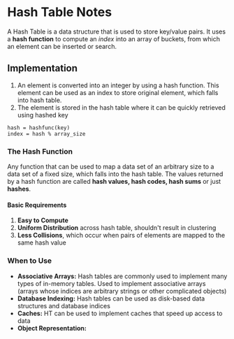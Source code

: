 # Hash Table Notes
A Hash Table is a data structure that is used to store key/value pairs. It uses a **hash function** to compute an *index* into an array of buckets, from which an element can be inserted or search.

## Implementation
1. An element is converted into an integer by using a hash function. This element can be used as an index to store original element, which falls into hash table.
2. The element is stored in the hash table where it can be quickly retrieved using hashed key

```
hash = hashfunc(key)
index = hash % array_size
```

### The Hash Function
Any function that can be used to map a data set of an arbitrary size to a data set of a fixed size, which falls into the hash table. The values returned by a hash function are called **hash values, hash codes, hash sums** or just **hashes**.

#### Basic Requirements
1. **Easy to Compute**
2. **Uniform Distribution** across hash table, shouldn't result in clustering
3. **Less Collisions**, which occur when pairs of elements are mapped to the same hash value

### When to Use
- **Associative Arrays:** Hash tables are commonly used to implement many types of in-memory tables. Used to implement associative arrays (arrays whose indices are arbitrary strings or other complicated objects)
- **Database Indexing:** Hash tables can be used as disk-based data structures and database indices
- **Caches:** HT can be used to implement caches that speed up access to data
- **Object Representation:** 
